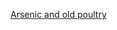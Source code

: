 ---
layout: post
wordpress_id: 1443
wordpress_url: http://noesbueno.com/archives/1443
date: '2012-04-05 12:58:38 -0500'
date_gmt: '2012-04-05 17:58:38 -0500'
body: |
  <p><a href="http://kottke.org/12/04/arsenic-and-old-poultry">Arsenic and old poultry</a></p>
---